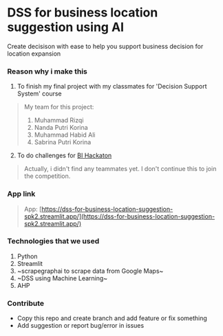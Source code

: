 # DSS for business location suggestion using AI
Create decisison with ease to help you support business decision for location expansion

### Reason why i make this
1. To finish my final project with my classmates for 'Decision Support System' course
> My team for this project:
> 1. Muhammad Rizqi
> 2. Nanda Putri Korina
> 3. Muhammad Habid Ali
> 4. Sabrina Putri Korina

2. To do challenges for [BI Hackaton](https://www.bi.go.id/id/Hackaton/default.aspx)
> Actually, i didn't find any teammates yet. I don't continue this to join the competition. 

### App link
> App: [https://dss-for-business-location-suggestion-spk2.streamlit.app/](https://dss-for-business-location-suggestion-spk2.streamlit.app/)

### Technologies that we used
1. Python
2. Streamlit
3. ~scrapegraphai to scrape data from Google Maps~
4. ~DSS using Machine Learning~
5. AHP

### Contribute
- Copy this repo and create branch and add feature or fix something
- Add suggestion or report bug/error in issues
